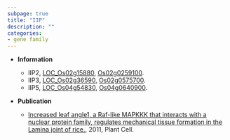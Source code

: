 ```yaml
---
subpage: true
title: "IIP"
description: ""
categories:
- gene family
---
```


* **Information**  
    + IIP2, [LOC_Os02g15880](http://rice.plantbiology.msu.edu/cgi-bin/ORF_infopage.cgi?orf=LOC_Os02g15880), [Os02g0259100](http://rapdb.dna.affrc.go.jp/viewer/gbrowse_details/irgsp1?name=Os02g0259100).
    + IIP3, [LOC_Os02g36590](http://rice.plantbiology.msu.edu/cgi-bin/ORF_infopage.cgi?orf=LOC_Os02g36590), [Os02g0575700](http://rapdb.dna.affrc.go.jp/viewer/gbrowse_details/irgsp1?name=Os02g0575700).
    + IIP5, [LOC_Os04g54830](http://rice.plantbiology.msu.edu/cgi-bin/ORF_infopage.cgi?orf=LOC_Os04g54830), [Os04g0640900](http://rapdb.dna.affrc.go.jp/viewer/gbrowse_details/irgsp1?name=Os04g0640900).

* **Publication**  
    + [Increased leaf angle1, a Raf-like MAPKKK that interacts with a nuclear protein family, regulates mechanical tissue formation in the Lamina joint of rice.](http://www.ncbi.nlm.nih.gov/pubmed?term=Increased+leaf+angle1,+a+Raf-like+MAPKKK+that+interacts+with+a+nuclear+protein+family,+regulates+mechanical+tissue+formation+in+the+Lamina+joint+of+rice.%5BTitle%5D), 2011, Plant Cell.


